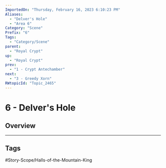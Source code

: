 ```yaml
---
ImportedOn: "Thursday, February 16, 2023 6:10:23 PM"
Aliases:
  - "Delver's Hole"
  - "Area 6"
Category: "Scene"
Prefix: "6"
Tags:
  - "Category/Scene"
parent:
  - "Royal Crypt"
up:
  - "Royal Crypt"
prev:
  - "1 - Crypt Antechamber"
next:
  - "3 - Greedy Xorn"
RWtopicId: "Topic_2465"
---
```

# 6 - Delver's Hole
## Overview

---
## Tags
#Story-Scope/Halls-of-the-Mountain-King

